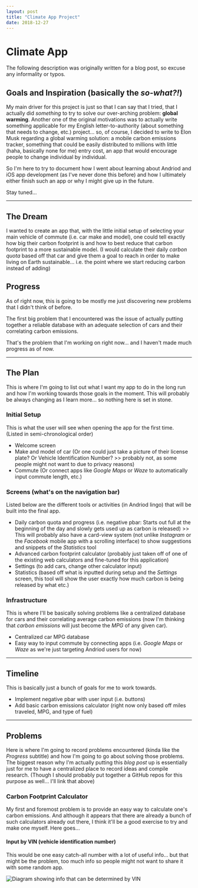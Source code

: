 ```yaml
---
layout: post
title: "Climate App Project"
date: 2018-12-27
---
```


# Climate App
The following description was originally written for a blog post, so excuse any informality or typos.

## Goals and Inspiration (basically the *so-what?!*)
My main driver for this project is just so that I can say that I tried, that I actually did *something* to try to solve our over-arching problem: **global warming**. Another one of the original motivations was to actually write something applicable for my English letter-to-authority (about something that needs to change, etc.) project... so, of course, I decided to write to Elon Musk regarding a global warming solution: a mobile carbon emissions tracker, something that could be easily distributed to millions with little (haha, basically none for me) entry cost, an app that would encourage people to change individual by individual.

So I'm here to try to document how I went about learning about Andriod and iOS app development (as I've never done this before) and how I ultimately either finish such an app or why I might give up in the future.

Stay tuned...

***

## The Dream
I wanted to create an app that, with the little initial setup of selecting your main vehicle of commute (i.e. car make and model), one could tell exactly how big their carbon footprint is and how to best reduce that carbon footprint to a more sustainable model. (I would calculate their daily *carbon quota* based off that car and give them a goal to reach in order to make living on Earth sustainable... i.e. the point where we start reducing carbon instead of adding)

## Progress
As of right now, this is going to be mostly me just discovering new problems that I didn't think of before.

The first big problem that I encountered was the issue of actually putting together a reliable database with an adequate selection of cars and their correlating carbon emissions.

That's the problem that I'm working on right now... and I haven't made much progress as of now.

***

## The Plan
This is where I'm going to list out what I want my app to do in the long run and how I'm working towards those goals in the moment. This will probably be always changing as I learn more... so nothing here is set in stone.

### Initial Setup
This is what the user will see when opening the app for the first time. (Listed in semi-chronological order)
- Welcome screen
- Make and model of car (Or one could just take a picture of their license plate? Or Vehicle Identification Number? >> probably not, as some people might not want to due to privacy reasons)
- Commute (Or connect apps like *Google Maps* or *Waze* to automatically input commute length, etc.)

### Screens (what's on the navigation bar)
Listed below are the different tools or activities (in Andriod lingo) that will be built into the final app.
- Daily carbon quota and progress (i.e. negative pbar: Starts out full at the beginning of the day and slowly gets used up as carbon is released) >> This will probably also have a card-view system (not unlike *Instagram* or the *Facebook* mobile app with a scrolling interface) to show suggestions and snippets of the *Statistics* tool
- Advanced carbon footprint calculator (probably just taken off of one of the existing web calculators and fine-tuned for this application)
- Settings (to add cars, change other calculator input)
- Statistics (based off what is inputted during setup and the *Settings* screen, this tool will show the user exactly how much carbon is being released by what etc.)

### Infrastructure
This is where I'll be basically solving problems like a centralized database for cars and their correlating average carbon emissions (now I'm thinking that *carbon emissions* will just become the *MPG* of any given car).
- Centralized car MPG database
- Easy way to input commute by connecting apps (i.e. *Google Maps* or *Waze* as we're just targeting Andriod users for now)

***

## Timeline
This is basically just a bunch of goals for me to work towards.
- Implement negative pbar with user input (i.e. buttons)
- Add basic carbon emissions calculator (right now only based off miles traveled, MPG, and type of fuel)

***

## Problems
Here is where I'm going to record problems encountered (kinda like the *Progress* subtitle) and how I'm going to go about solving those problems. The biggest reason why I'm actually putting this *blog post* up is essentially just for me to have a centralized place to record ideas and compile research. (Though I should probably put together a GitHub repos for this purpose as well... I'll link that above)

### Carbon Footprint Calculator
My first and foremost problem is to provide an easy way to calculate one's carbon emissions. And although it appears that there are already a bunch of such calculators already out there, I think it'll be a good exercise to try and make one myself. Here goes...

#### Input by VIN (vehicle identification number)
This would be one easy catch-all number with a lot of useful info... but that might be the problem, too much info so people might not want to share it with some random app.

![Diagram showing info that can be determined by VIN](https://www.autocheck.com/medias/vin-decode.jpg?context=bWFzdGVyfGltYWdlc3w3MjE4MnxpbWFnZS9qcGVnfGltYWdlcy9oMmYvaGI0Lzg3OTcyNjY0NzcwODYuanBnfGE3NmExODMzODRlZmVkYThlNDFlMTI1MDUxM2RjZmRjYjAxMTBjZTYwMjVlMTc2NTU4OWRiNzI0MzE4N2FlY2U "VIN Info Diagram")
